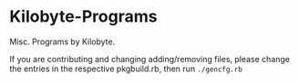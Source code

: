 Kilobyte-Programs
=================

Misc. Programs by Kilobyte.

If you are contributing and changing adding/removing files, please change the entries in the respective pkgbuild.rb, then run `./gencfg.rb`
